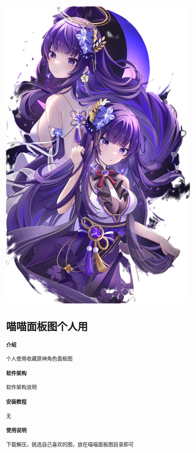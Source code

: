 ![输入图片说明](profile/super-character/%E9%9B%B7%E7%94%B5%E5%B0%86%E5%86%9B/%E9%9B%B7%E7%94%B5%E5%B0%86%E5%86%9B.png)




# 喵喵面板图个人用

#### 介绍
个人使用收藏原神角色面板图

#### 软件架构
软件架构说明


#### 安装教程

无

#### 使用说明

下载解压，挑选自己喜欢的图，放在喵喵面板图目录即可


